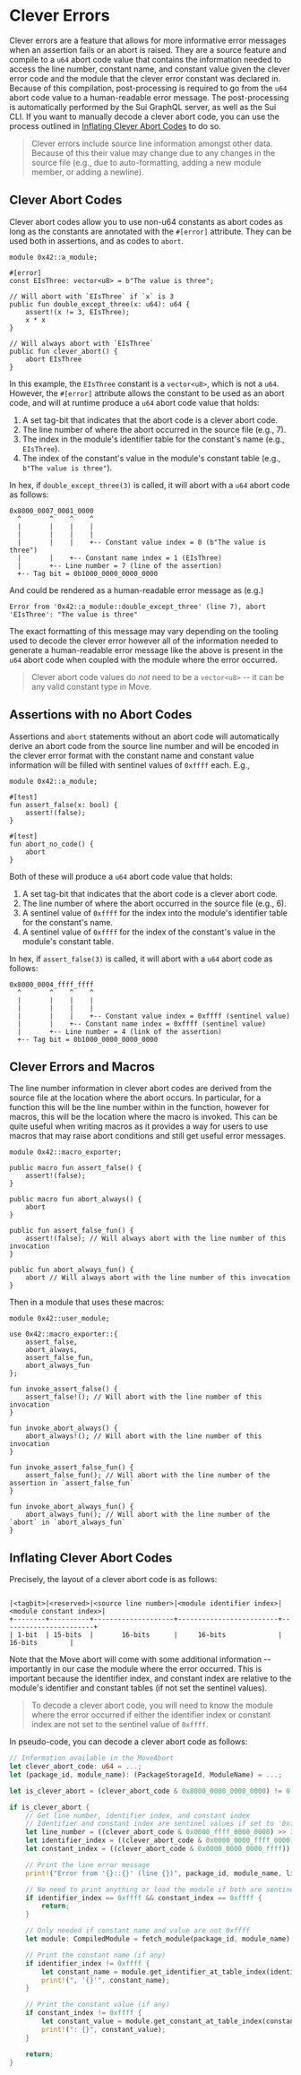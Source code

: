 # Clever Errors

Clever errors are a feature that allows for more informative error messages when an assertion fails
or an abort is raised. They are a source feature and compile to a `u64` abort code value that
contains the information needed to access the line number, constant name, and constant value given
the clever error code and the module that the clever error constant was declared in. Because of this
compilation, post-processing is required to go from the `u64` abort code value to a human-readable
error message. The post-processing is automatically performed by the Sui GraphQL server, as well as
the Sui CLI. If you want to manually decode a clever abort code, you can use the process outlined in
[Inflating Clever Abort Codes](#inflating-clever-abort-codes) to do so.

> Clever errors include source line information amongst other data. Because of this their value may
> change due to any changes in the source file (e.g., due to auto-formatting, adding a new module
> member, or adding a newline).

## Clever Abort Codes

Clever abort codes allow you to use non-u64 constants as abort codes as long as the constants are
annotated with the `#[error]` attribute. They can be used both in assertions, and as codes to
`abort`.

```move
module 0x42::a_module;

#[error]
const EIsThree: vector<u8> = b"The value is three";

// Will abort with `EIsThree` if `x` is 3
public fun double_except_three(x: u64): u64 {
    assert!(x != 3, EIsThree);
    x * x
}

// Will always abort with `EIsThree`
public fun clever_abort() {
    abort EIsThree
}
```

In this example, the `EIsThree` constant is a `vector<u8>`, which is not a `u64`. However, the
`#[error]` attribute allows the constant to be used as an abort code, and will at runtime produce a
`u64` abort code value that holds:

1. A set tag-bit that indicates that the abort code is a clever abort code.
2. The line number of where the abort occurred in the source file (e.g., 7).
3. The index in the module's identifier table for the constant's name (e.g., `EIsThree`).
4. The index of the constant's value in the module's constant table (e.g., `b"The value is three"`).

In hex, if `double_except_three(3)` is called, it will abort with a `u64` abort code as follows:

```
0x8000_0007_0001_0000
  ^       ^    ^    ^
  |       |    |    |
  |       |    |    |
  |       |    |    +-- Constant value index = 0 (b"The value is three")
  |       |    +-- Constant name index = 1 (EIsThree)
  |       +-- Line number = 7 (line of the assertion)
  +-- Tag bit = 0b1000_0000_0000_0000
```

And could be rendered as a human-readable error message as (e.g.)

```
Error from '0x42::a_module::double_except_three' (line 7), abort 'EIsThree': "The value is three"
```

The exact formatting of this message may vary depending on the tooling used to decode the clever
error however all of the information needed to generate a human-readable error message like the
above is present in the `u64` abort code when coupled with the module where the error occurred.

> Clever abort code values do _not_ need to be a `vector<u8>` -- it can be any valid constant type
> in Move.

## Assertions with no Abort Codes

Assertions and `abort` statements without an abort code will automatically derive an abort code from
the source line number and will be encoded in the clever error format with the constant name and
constant value information will be filled with sentinel values of `0xffff` each. E.g.,

```move
module 0x42::a_module;

#[test]
fun assert_false(x: bool) {
    assert!(false);
}

#[test]
fun abort_no_code() {
    abort
}
```

Both of these will produce a `u64` abort code value that holds:

1. A set tag-bit that indicates that the abort code is a clever abort code.
2. The line number of where the abort occurred in the source file (e.g., 6).
3. A sentinel value of `0xffff` for the index into the module's identifier table for the constant's
   name.
4. A sentinel value of `0xffff` for the index of the constant's value in the module's constant
   table.

In hex, if `assert_false(3)` is called, it will abort with a `u64` abort code as follows:

```
0x8000_0004_ffff_ffff
  ^       ^    ^    ^
  |       |    |    |
  |       |    |    |
  |       |    |    +-- Constant value index = 0xffff (sentinel value)
  |       |    +-- Constant name index = 0xffff (sentinel value)
  |       +-- Line number = 4 (link of the assertion)
  +-- Tag bit = 0b1000_0000_0000_0000
```

## Clever Errors and Macros

The line number information in clever abort codes are derived from the source file at the location
where the abort occurs. In particular, for a function this will be the line number within in the
function, however for macros, this will be the location where the macro is invoked. This can be
quite useful when writing macros as it provides a way for users to use macros that may raise abort
conditions and still get useful error messages.

```move
module 0x42::macro_exporter;

public macro fun assert_false() {
    assert!(false);
}

public macro fun abort_always() {
    abort
}

public fun assert_false_fun() {
    assert!(false); // Will always abort with the line number of this invocation
}

public fun abort_always_fun() {
    abort // Will always abort with the line number of this invocation
}
```

Then in a module that uses these macros:

```move
module 0x42::user_module;

use 0x42::macro_exporter::{
    assert_false,
    abort_always,
    assert_false_fun,
    abort_always_fun
};

fun invoke_assert_false() {
    assert_false!(); // Will abort with the line number of this invocation
}

fun invoke_abort_always() {
    abort_always!(); // Will abort with the line number of this invocation
}

fun invoke_assert_false_fun() {
    assert_false_fun(); // Will abort with the line number of the assertion in `assert_false_fun`
}

fun invoke_abort_always_fun() {
    abort_always_fun(); // Will abort with the line number of the `abort` in `abort_always_fun`
}
```

## Inflating Clever Abort Codes

Precisely, the layout of a clever abort code is as follows:

```

|<tagbit>|<reserved>|<source line number>|<module identifier index>|<module constant index>|
+--------+----------+--------------------+-------------------------+-----------------------+
| 1-bit  | 15-bits  |       16-bits      |     16-bits             |        16-bits        |

```

Note that the Move abort will come with some additional information -- importantly in our case the
module where the error occurred. This is important because the identifier index, and constant index
are relative to the module's identifier and constant tables (if not set the sentinel values).

> To decode a clever abort code, you will need to know the module where the error occurred if either
> the identifier index or constant index are not set to the sentinel value of `0xffff`.

In pseudo-code, you can decode a clever abort code as follows:

```rust
// Information available in the MoveAbort
let clever_abort_code: u64 = ...;
let (package_id, module_name): (PackageStorageId, ModuleName) = ...;

let is_clever_abort = (clever_abort_code & 0x8000_0000_0000_0000) != 0;

if is_clever_abort {
    // Get line number, identifier index, and constant index
    // Identifier and constant index are sentinel values if set to '0xffff'
    let line_number = ((clever_abort_code & 0x0000_ffff_0000_0000) >> 32) as u16;
    let identifier_index = ((clever_abort_code & 0x0000_0000_ffff_0000) >> 16) as u16;
    let constant_index = ((clever_abort_code & 0x0000_0000_0000_ffff)) as u16;

    // Print the line error message
    print!("Error from '{}::{}' (line {})", package_id, module_name, line_number);

    // No need to print anything or load the module if both are sentinel values
    if identifier_index == 0xffff && constant_index == 0xffff {
        return;
    }

    // Only needed if constant name and value are not 0xffff
    let module: CompiledModule = fetch_module(package_id, module_name);

    // Print the constant name (if any)
    if identifier_index != 0xffff {
        let constant_name = module.get_identifier_at_table_index(identifier_index);
        print!(", '{}'", constant_name);
    }

    // Print the constant value (if any)
    if constant_index != 0xffff {
        let constant_value = module.get_constant_at_table_index(constant_index).deserialize_on_constant_type().to_string();
        print!(": {}", constant_value);
    }

    return;
}
```

